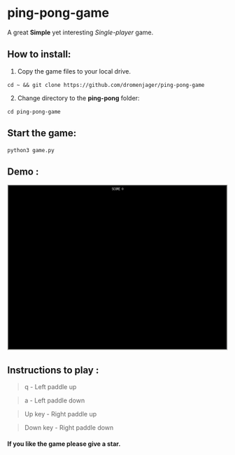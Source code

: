 # ping-pong-game

A great **Simple** yet interesting *Single-player* game.

## How to install:
1. Copy the game files to your local drive.
```
cd ~ && git clone https://github.com/dromenjager/ping-pong-game
```
2. Change directory to the **ping-pong** folder:
```
cd ping-pong-game
```

## Start the game:
```
python3 game.py
```

## Demo :
![Ping-Pong.gif](https://github.com/dromenjager/ping-pong-game/blob/main/pong.gif)

## Instructions to play :
> q - Left paddle up

> a - Left paddle down

> Up key - Right paddle up

> Down key - Right paddle down


#### If you like the game please give a star.

